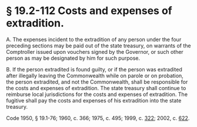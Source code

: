 # § 19.2-112 Costs and expenses of extradition.

<p>A. The expenses incident to the extradition of any person under the four preceding sections may be paid out of the state treasury, on warrants of the Comptroller issued upon vouchers signed by the Governor, or such other person as may be designated by him for such purpose.</p><p>B. If the person extradited is found guilty, or if the person was extradited after illegally leaving the Commonwealth while on parole or on probation, the person extradited, and not the Commonwealth, shall be responsible for the costs and expenses of extradition. The state treasury shall continue to reimburse local jurisdictions for the costs and expenses of extradition. The fugitive shall pay the costs and expenses of his extradition into the state treasury.</p><p>Code 1950, § 19.1-76; 1960, c. 366; 1975, c. 495; 1999, c. <a href='http://lis.virginia.gov/cgi-bin/legp604.exe?991+ful+CHAP0322'>322</a>; 2002, c. <a href='http://lis.virginia.gov/cgi-bin/legp604.exe?021+ful+CHAP0622'>622</a>.</p>